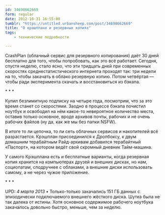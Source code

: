 ```yaml
---
id: 34698662669
form: regular
date: 2012-10-31 16:55:00
tumblr: "https://untitled.urbansheep.com/post/34698662669"
title: "О крашплане и резервных копиях"
tags:
    - технические подробности

---
```


<p>CrashPlan (облачный сервис для резервного копирования) даёт 30 дней бесплатно для того, чтобы попробовать, как это всё работает. Сегодня, спустя неделю, стало ясно, что эти тридцать дней при современных скоростях среднестатистического интернета проходят так: три недели на то, чтобы закачать в облако резервную копию. Потом четвёртая — чтобы ради эксперимента скачать и восстановиться из бэкапа.</p>

<p class="post_splitter">* * *</p>

<p>Купил безлимитную подписку на четыре года, посмотрим, что за это время станет со скоростями. Заодно в процессе бэкапа почистил ноутбук и освободил на нём какое-то невероятное количество места, оставив только основное, вроде архивов почты, рабочих и не очень рабочих файлов (ну да, как же мы без папки NSFW).</p>

<p>В итоге то ли цепочка, то ли сеть облачных сервисов и накопителей всё разрастается. Крэшплан присоединился к Дропбоксу, к двум домашним терабайтным Райд-архивам добавился терабайтный «Паспорт», на котором ведёт свой скромный дневник Тайм-машина.</p>

<p>У самого Крэшплана есть и бесплатные варианты, когда резервная копия хранится на компьютерах друзей и внешних дисках, но нам, социопатам, сподручнее с облаками, а внешние диски использовать самому, а не через чужое приложение.</p>

<p class="post_splitter">* * *</p>

<p>UPD: <em>4 марта 2013</em> • Только-только закачались 151 ГБ данных с эпизодически подключаемого внешнего жёсткого диска. Шутка была не так далека от истины. Хотя основное содержимое рабочего ноутбука закачалось довольно быстро, меньше, чем за неделю.</p>

